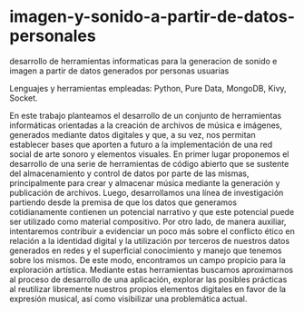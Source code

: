 # imagen-y-sonido-a-partir-de-datos-personales
desarrollo de herramientas informaticas para la generacion de sonido e imagen a partir de datos generados por personas usuarias

Lenguajes y herramientas empleadas: Python, Pure Data, MongoDB, Kivy, Socket. 

En este trabajo planteamos el desarrollo de un conjunto de herramientas informáticas orientadas a la creación de archivos de música e imágenes, generados mediante datos digitales y que, a su vez, nos permitan establecer bases que aporten a futuro a la  implementación de una red social de arte sonoro y elementos visuales. En primer lugar proponemos el desarrollo de una serie de herramientas de código abierto que se sustente del almacenamiento y control de datos por parte de las mismas, principalmente para crear y almacenar música mediante la generación y publicación de archivos. Luego, desarrollamos una línea de investigación partiendo desde la premisa de que los datos que generamos cotidianamente contienen un potencial narrativo y que este potencial puede ser utilizado como material compositivo. Por otro lado, de manera auxiliar, intentaremos contribuir a evidenciar un poco más sobre el conflicto ético en relación a la identidad digital y la utilización por terceros de nuestros datos generados en redes y el superficial conocimiento y manejo que tenemos sobre los mismos. De este modo, encontramos un campo propicio para la exploración artística. Mediante estas herramientas buscamos aproximarnos al proceso de desarrollo de una aplicación, explorar las posibles prácticas al reutilizar libremente nuestros propios elementos digitales en favor de la expresión musical,  así como visibilizar una problemática actual. 

